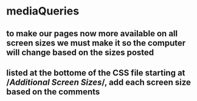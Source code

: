 # mediaQueries

## to make our pages now more available on all screen sizes we must make it so the computer will change based on the sizes posted

## listed at the bottome of the CSS file starting at /*Additional Screen Sizes*/, add each screen size based on the comments
